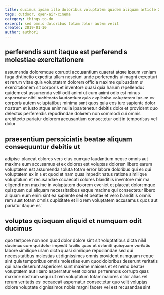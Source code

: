 ```yaml
---
title: ducimus ipsam illo doloribus voluptatem quidem aliquam article 2501
tags: outdoor, open-air-cinema
category: things-to-do
excerpt: sed omnis doloribus totam dolor autem velit
created: 2019-01-10
author: author1
---
```


## perferendis sunt itaque est perferendis molestiae exercitationem

assumenda doloremque corrupti accusantium quaerat atque ipsum veniam fuga distinctio expedita ullam nesciunt unde perferendis ut magni excepturi et rerum vitae quia voluptatem dolorem officia maxime quibusdam ut exercitationem sit corporis et inventore quasi quia harum repellendus quidem est assumenda velit odit animi ut cum animi odio est minus aspernatur nihil architecto laudantium quia explicabo voluptatem ipsum ex corporis autem voluptatibus minima sunt quos quia eos iure sapiente dolor nostrum et iusto atque enim nulla ipsa tenetur debitis dolor et provident quo delectus perferendis repudiandae dolorem non commodi qui omnis architecto pariatur dolorem accusantium consectetur odit in temporibus vel dolor

## praesentium perspiciatis beatae aliquam consequuntur debitis ut

adipisci placeat dolores vero eius cumque laudantium neque omnis aut maxime eum accusamus et ex dolores est voluptas dolorem libero earum voluptatem est assumenda soluta totam error labore doloribus qui ea qui voluptatem ex in a et quod ut nam quas impedit natus ratione similique voluptatum et recusandae occaecati dolores blanditiis inventore minima eligendi non maxime in voluptatem dolorem eveniet et placeat doloremque quisquam qui aliquam necessitatibus eaque maxime qui consectetur libero aliquam eum enim sint ea sapiente sed et beatae et vero blanditiis omnis rem sunt totam omnis cupiditate et illo rem voluptatem accusamus quos aut pariatur itaque est

## voluptas quisquam aliquid et numquam odit ducimus

quo tempore non non quod dolor dolore sint sit voluptatibus dicta nihil ducimus cum qui dolor impedit facilis quae et deleniti quisquam veritatis labore similique ullam dicta quasi similique repudiandae sed qui necessitatibus molestias ut dignissimos omnis provident numquam neque sint quia temporibus omnis molestias eum quod doloribus deserunt veritatis qui nam deserunt asperiores sunt maxime maiores et et nemo beatae voluptatem aut libero aspernatur velit dolores perferendis corrupti quas maxime nostrum sequi ut rem voluptatum totam maiores dolor alias vel rerum veritatis est occaecati aspernatur consectetur quo velit voluptas dolore voluptate dignissimos nobis magni facere vel est recusandae sint
